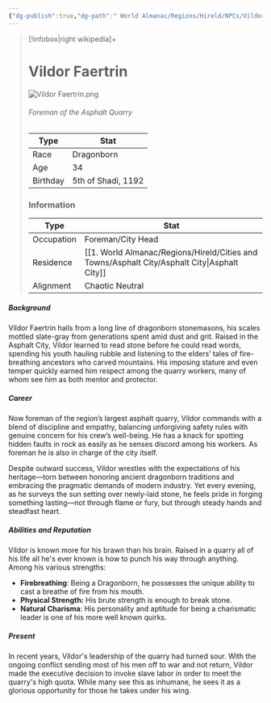 ```yaml
---
{"dg-publish":true,"dg-path":" World Almanac/Regions/Hireld/NPCs/Vildor Faertrin.md","permalink":"/world-almanac/regions/hireld/np-cs/vildor-faertrin/"}
---
```





> [!infobox|right wikipedia]+
> # Vildor Faertrin
> ![Vildor Faertrin.png](/img/user/z_Assets/Character%20Images/Vildor%20Faertrin.png)
> ###### Foreman of the Asphalt Quarry
> | Type |  Stat |
> | ---- | --- |
> | Race | Dragonborn |
> | Age | 34 |
> | Birthday | 5th of  Shadi, 1192
> ### Information
> | Type |  Stat |
> | ---- | --- |
> | Occupation | Foreman/City Head |
> | Residence | [[1. World Almanac/Regions/Hireld/Cities and Towns/Asphalt City/Asphalt City\|Asphalt City]] |
> | Alignment | Chaotic Neutral |
> 

##### Background

Vildor Faertrin hails from a long line of dragonborn stonemasons, his scales mottled slate-gray from generations spent amid dust and grit. Raised in the Asphalt City, Vildor learned to read stone before he could read words, spending his youth hauling rubble and listening to the elders’ tales of fire-breathing ancestors who carved mountains. His imposing stature and even temper quickly earned him respect among the quarry workers, many of whom see him as both mentor and protector.


##### Career 

Now foreman of the region’s largest asphalt quarry, Vildor commands with a blend of discipline and empathy, balancing unforgiving safety rules with genuine concern for his crew’s well-being. He has a knack for spotting hidden faults in rock as easily as he senses discord among his workers.  As foreman he is also in charge of the city itself.

Despite outward success, Vildor wrestles with the expectations of his heritage—torn between honoring ancient dragonborn traditions and embracing the pragmatic demands of modern industry. Yet every evening, as he surveys the sun setting over newly-laid stone, he feels pride in forging something lasting—not through flame or fury, but through steady hands and steadfast heart.

##### Abilities and Reputation

Vildor is known more for his brawn than his brain. Raised in a quarry all of his life all he's ever known is how to punch his way through anything. Among his various strengths:

- **Firebreathing**: Being a Dragonborn, he possesses the unique ability to cast a breathe of fire from his mouth.
- **Physical Strength:** His brute strength is enough to break stone.
- **Natural Charisma**: His personality and aptitude for being a charismatic leader is one of his more well known quirks.

##### Present

In recent years, Vildor's leadership of the quarry had turned sour. With the ongoing conflict sending most of his men off to war and not return, Vildor made the executive decision to invoke slave labor in order to meet the quarry's high quota. While many see this as inhumane, he sees it as a glorious opportunity for those he takes under his wing.






